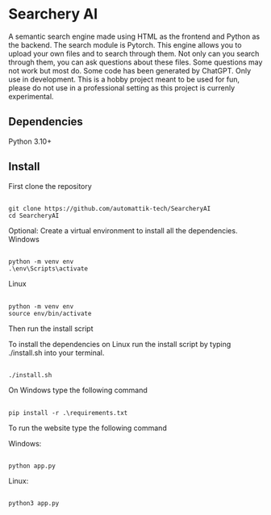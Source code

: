 # Searchery AI
A semantic search engine made using HTML as the frontend and Python as the backend. The search module is Pytorch.  This engine allows you to upload your own files and to search through them. Not only can you search through them, you can ask questions about these files. Some questions may not work but most do. Some code has been generated by ChatGPT. Only use in development. This is a hobby project meant to be used for fun, please do not use in a professional setting as this project is currenly experimental.
## Dependencies
Python 3.10+ 

## Install
First clone the repository
##
    git clone https://github.com/automattik-tech/SearcheryAI
    cd SearcheryAI

Optional: Create a virtual environment to install all the dependencies.
Windows
##
    python -m venv env
    .\env\Scripts\activate

Linux
##
    python -m venv env
    source env/bin/activate
Then run the install script


To install the dependencies on Linux run the install script by typing ./install.sh into your 
terminal.
##
    ./install.sh

On Windows type the following command
##
    pip install -r .\requirements.txt
   

To run the website type the following command

Windows:
##
    python app.py
Linux:
## 
    python3 app.py
